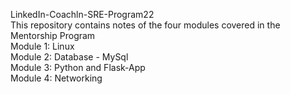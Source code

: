 LinkedIn-Coachln-SRE-Program22<br>
This repository contains notes of the four modules covered in the Mentorship Program<br>
Module 1: Linux<br>
Module 2: Database - MySql<br>
Module 3: Python and Flask-App<br>
Module 4: Networking<br>
